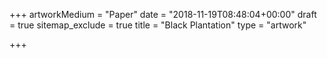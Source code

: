 +++
artworkMedium = "Paper"
date = "2018-11-19T08:48:04+00:00"
draft = true
sitemap_exclude = true
title = "Black Plantation"
type = "artwork"

+++
